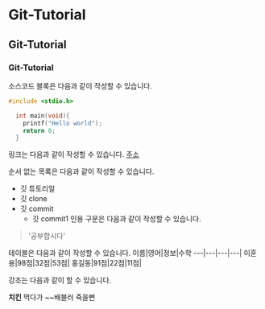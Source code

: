 # Git-Tutorial
## Git-Tutorial
### Git-Tutorial

소스코드 블록은 다음과 같이 작성할 수 있습니다.

```c
#include <stdio.h>

  int main(void){
    printf("Hello world");
    return 0;
  }
```
링크는 다음과 같이 작성할 수 있습니다.
[주소](https://github.com/gnsdyd12/Git-Tutorial/edit/master/README.md)

순서 없는 목록은 다음과 같이 작성할 수 있습니다.

* 깃 튜토리얼
* 깃 clone
* 깃 commit
  * 깃 commit1
인용 구문은 다음과 같이 작성할 수 있습니다.
> '공부합시다'

테이블은 다음과 같이 작성할 수 있습니다.
이름|영어|정보|수학
---|---|---|---|
이훈용|98점|32점|53점|
홍길동|91점|22점|11점|

강조는 다음과 같이 할 수 있습니다.

**치킨** 먹다가 ~~배불러 죽을뻔
